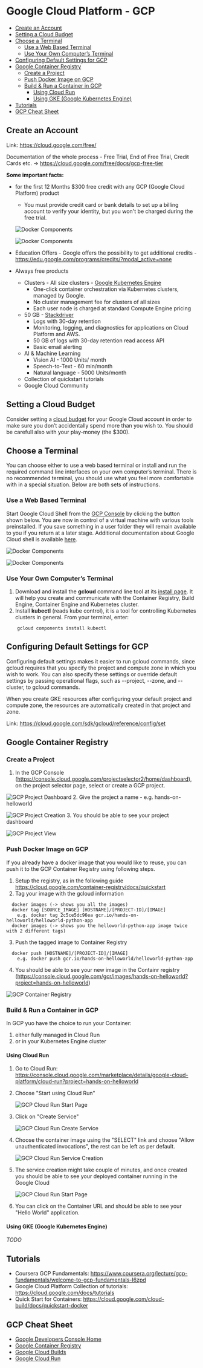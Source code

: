 # Google Cloud Platform - GCP

  - [Create an Account](#create-an-account)
  - [Setting a Cloud Budget](#setting-a-cloud-budget)
  - [Choose a Terminal](#choose-a-terminal)
    - [Use a Web Based Terminal](#use-a-web-based-terminal)
    - [Use Your Own Computer’s Terminal](#use-your-own-computers-terminal)
  - [Configuring Default Settings for GCP](#configuring-default-settings-for-gcp)
  - [Google Container Registry](#google-container-registry)
    - [Create a Project](#create-a-project)
    - [Push Docker Image on GCP](#push-docker-image-on-gcp)
    - [Build & Run a Container in GCP ](#build--run-a-container-in-gcp-)
      - [Using Cloud Run](#using-cloud-run)
      - [Using GKE (Google Kubernetes Engine)](#using-gke-google-kubernetes-engine)
  - [Tutorials](#tutorials)
  - [GCP Cheat Sheet](#gcp-cheat-sheet)


## Create an Account

Link: https://cloud.google.com/free/

Documentation of the whole process - Free Trial, End of Free Trial, Credit Cards etc. -> https://cloud.google.com/free/docs/gcp-free-tier

**Some important facts:**

* for the first 12 Months $300 free credit with any GCP (Google Cloud Platform) product
    * You must provide credit card or bank details to set up a billing account to verify your identity, but you won't be charged during the free trial.

    ![Docker Components](images/gcp-welcome.png)

    ![Docker Components](images/gcp-credits.png)

* Education Offers - Google offers the possibility to get additional credits - https://edu.google.com/programs/credits/?modal_active=none
* Always free products
    * Clusters - All size clusters - [Google Kubernetes Engine](https://cloud.google.com/kubernetes-engine/)
        * One-click container orchestration via Kubernetes clusters, managed by Google.
        * No cluster management fee for clusters of all sizes
        * Each user node is charged at standard Compute Engine pricing
    * 50 GB - [Stackdriver](https://cloud.google.com/stackdriver/)
        * Logs with 30-day retention
        * Monitoring, logging, and diagnostics for applications on Cloud Platform and AWS.
        * 50 GB of logs with 30-day retention read access API
        * Basic email alerting
    * AI & Machine Learning
        * Vision AI - 1000 Units/ month
        * Speech-to-Text - 60 min/month
        * Natural language - 5000 Units/month
    * Collection of quickstart tutorials
    * Google Cloud Community

## Setting a Cloud Budget

Consider setting a [cloud budget](https://cloud.google.com/billing/docs/how-to/budgets) for your Google Cloud account in order to make sure you don’t accidentally spend more than you wish to. You should be carefull also with your play-money (the $300).


## Choose a Terminal

You can choose either to use a web based terminal or install and run the required command line interfaces on your own computer’s terminal. There is no recommended terminal, you should use what you feel more comfortable with in a special situation. Below are both sets of instructions.

### Use a Web Based Terminal
Start Google Cloud Shell from the [GCP Console](https://console.cloud.google.com/) by clicking the button shown below. You are now in control of a virtual machine with various tools preinstalled. If you save something in a user folder they will remain available to you if you return at a later stage. Additional documentation about Google Cloud shell is available [here](https://cloud.google.com/shell/docs/).

![Docker Components](images/gcp-webbasedterminal-link.png)

![Docker Components](images/gcp-webbasedterminal-output.png)


### Use Your Own Computer’s Terminal

1. Download and install the **gcloud** command line tool at its [install page](https://cloud.google.com/sdk/install). It will help you create and communicate with the Container Registry, Build Engine, Container Engine and Kubernetes cluster.
2. Install **kubectl** (reads kube control), it is a tool for controlling Kubernetes clusters in general. From your terminal, enter:

~~~
    gcloud components install kubectl
~~~

## Configuring Default Settings for GCP

Configuring default settings makes it easier to run gcloud commands, since gcloud requires that you specify the project and compute zone in which you wish to work. You can also specify these settings or override default settings by passing operational flags, such as --project, --zone, and --cluster, to gcloud commands.

When you create GKE resources after configuring your default project and compute zone, the resources are automatically created in that project and zone.

Link: https://cloud.google.com/sdk/gcloud/reference/config/set


## Google Container Registry

### Create a Project

1. In the GCP Console (https://console.cloud.google.com/projectselector2/home/dashboard), on the project selector page, select or create a GCP project.
  
  ![GCP Project Dashboard](images/gcp-projectdashboard.png)
2. Give the project a name - e.g. hands-on-helloworld
  
  ![GCP Project Creation](images/gcp-createproject.png)
3. You should be able to see your project dashboard

  ![GCP Project View](images/gcp-project.png)



### Push Docker Image on GCP

If you already have a docker image that you would like to reuse, you can push it to the GCP Container Registry using following steps.

1. Setup the registry, as in the following guide https://cloud.google.com/container-registry/docs/quickstart
2. Tag your image with the gcloud information

  ~~~
    docker images (-> shows you all the images)
    docker tag [SOURCE_IMAGE] [HOSTNAME]/[PROJECT-ID]/[IMAGE]
      e.g. docker tag 2c5ce5dc96ea gcr.io/hands-on-helloworld/helloworld-python-app
    docker images (-> shows you the helloworld-python-app image twice with 2 different tags)    
  ~~~
	
3. Push the tagged image to Container Registry

  ~~~    docker push [HOSTNAME]/[PROJECT-ID]/[IMAGE]
      e.g. docker push gcr.io/hands-on-helloworld/helloworld-python-app
  ~~~
4. You should be able to see your new image in the Containr registry (https://console.cloud.google.com/gcr/images/hands-on-helloworld?project=hands-on-helloworld)

![GCP Container Registry](images/gcp-containerregistry.png)

### Build & Run a Container in GCP 

In GCP yuo have the choice to run your Container:

1. either fully managed in Cloud Run
2. or in your Kubernetes Engine cluster

#### Using Cloud Run

1. Go to Cloud Run: https://console.cloud.google.com/marketplace/details/google-cloud-platform/cloud-run?project=hands-on-helloworld
2. Choose "Start using Cloud Run"

   ![GCP Cloud Run Start Page](images/gcp-cloudrun-start.png)
3. Click on "Create Service"

   ![GCP Cloud Run Create Service](images/gcp-cloudrun-createservice.png)
4. Choose the container image using the "SELECT" link and choose "Allow unauthenticated invocations", the rest can be left as per default.

   ![GCP Cloud Run Service Creation](images/gcp-cloudrun-servicecreation.png)
5. The service creation might take couple of minutes, and once created you should be able to see your deployed container running in the Google Cloud

   ![GCP Cloud Run Start Page](images/gcp-containerrunning.png)
6. You can click on the Container URL and should be able to see your "Hello World" application.

#### Using GKE (Google Kubernetes Engine)

_TODO_


## Tutorials
* Coursera GCP Fundamentals: https://www.coursera.org/lecture/gcp-fundamentals/welcome-to-gcp-fundamentals-I6zpd
* Google Cloud Platform Collection of tutorials: https://cloud.google.com/docs/tutorials
* Quick Start for Containers: https://cloud.google.com/cloud-build/docs/quickstart-docker


## GCP Cheat Sheet

- [Google Developers Console Home](https://console.cloud.google.com/cloud-resource-manager)
- [Google Container Registry](https://console.cloud.google.com/gcr/images/hands-on-firsttry)
- [Google Cloud Builds](https://console.cloud.google.com/cloud-build/builds)
- [Google Cloud Run](https://console.cloud.google.com/run)

